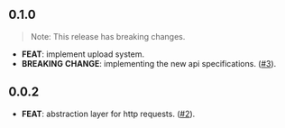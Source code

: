 ## 0.1.0

> Note: This release has breaking changes.

 - **FEAT**: implement upload system.
 - **BREAKING** **CHANGE**: implementing the new api specifications. ([#3](https://github.com/Infumia/flutter_releaser//issues/3)).

## 0.0.2

 - **FEAT**: abstraction layer for http requests. ([#2](https://github.com/Infumia/flutter_releaser//issues/2)).

